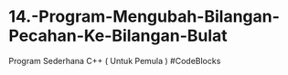 # 14.-Program-Mengubah-Bilangan-Pecahan-Ke-Bilangan-Bulat
Program Sederhana C++ ( Untuk Pemula ) #CodeBlocks
